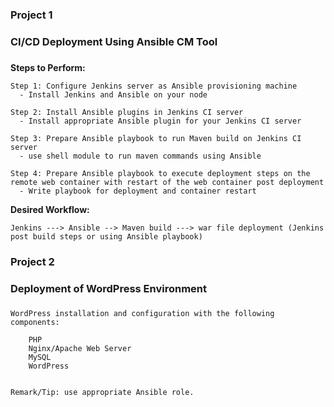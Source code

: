 ### ######################
### Project 1 
### CI/CD Deployment Using Ansible CM Tool 
### ######################

**Steps to Perform:**
```
Step 1: Configure Jenkins server as Ansible provisioning machine
  - Install Jenkins and Ansible on your node

Step 2: Install Ansible plugins in Jenkins CI server
  - Install appropriate Ansible plugin for your Jenkins CI server

Step 3: Prepare Ansible playbook to run Maven build on Jenkins CI server
  - use shell module to run maven commands using Ansible

Step 4: Prepare Ansible playbook to execute deployment steps on the remote web container with restart of the web container post deployment
  - Write playbook for deployment and container restart
```
**Desired Workflow:**
```
Jenkins ---> Ansible --> Maven build ---> war file deployment (Jenkins post build steps or using Ansible playbook)
```

### ######################
### Project 2
### Deployment of WordPress Environment
### ######################
```
WordPress installation and configuration with the following components:

    PHP
    Nginx/Apache Web Server
    MySQL
    WordPress


Remark/Tip: use appropriate Ansible role.
```
